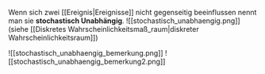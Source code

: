 Wenn sich zwei [[Ereignis|Ereignisse]] nicht gegenseitig beeinflussen nennt man sie **stochastisch Unabhängig**.
![[stochastisch_unabhaengig.png]]
(siehe [[Diskretes Wahrscheinlichkeitsmaß_raum|diskreter Wahrscheinlichkeitsraum]])

![[stochastisch_unabhaengig_bemerkung.png]]
![[stochastisch_unabhaengig_bemerkung2.png]]



